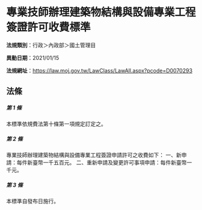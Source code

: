 # 專業技師辦理建築物結構與設備專業工程簽證許可收費標準

**法規類別**：行政＞內政部＞國土管理目

**異動日期**：2021/01/15  

**法規網址**：https://law.moj.gov.tw/LawClass/LawAll.aspx?pcode=D0070293





## 法條
##### 第 1 條
本標準依規費法第十條第一項規定訂定之。

##### 第 2 條
專業技師辦理建築物結構與設備專業工程簽證申請許可之收費如下：
一、新申請：每件新臺幣一千五百元。
二、重新申請及變更許可事項申請：每件新臺幣一千元。

##### 第 3 條
本標準自發布日施行。


